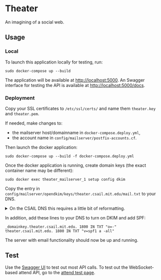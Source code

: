 # Theater

An imagining of a social web.

## Usage

### Local

To launch this application locally for testing, run:

    sudo docker-compose up --build

The application will be available at [http://localhost:5000](http://localhost:5000).
An Swagger interface for testing the API is available at [http://localhost:5000/docs](http://localhost:5000/docs).

### Deployment

Copy your SSL certificates to ```/etc/ssl/certs/``` and name them ```theater.key``` and ```theater.pem```.

If needed, make changes to:
- the mailserver host/domainname in ```docker-compose.deploy.yml```,
- the account name in ```config/mailserver/postfix-accounts.cf```.

Then launch the docker application:

    sudo docker-compose up --build -f docker-compose.deploy.yml

Once the docker application is running, create domain keys (the exact container name may be different):

    sudo docker exec theater_mailserver_1 setup config dkim

Copy the entry in ```config/mailserver/opendkim/keys/theater.csail.mit.edu/mail.txt``` to your DNS.

<details>
  <summary>On the CSAIL DNS this requires a little bit of reformatting.</summary>

  To get things to work on the CSAIL DNS, split the ```mail.txt``` public key up into segments of < 256 charachters. Then concatenate them onto a single line but with quote marks and spaces between each segment. Like this:

  ```mail._domainkey.theater.csail.mit.edu. 1800 IN TXT "v=DKIM1; h=sha256; k=rsa; p=" "MIICIjANBgkqhkiG9w0BAQEFAAOCAg8AMIICCgKCAgEAyF0CezaT4xRn8OcZZh3SPYiVatL3nDYtflxh7RkJzfJgIarYKszK4rVlXLESECYW7uTlUXsXGUq85Q2N79oBa6+R35Bq+siY/AHc8i3WfOoEG6BUFlK19EpFLv0xwxl+HGbsSIv7TLG0zCgzyXsxiS5bH29SiL" "6yLlejzHJr50DYNEB/EdpsPSap1a4Rkp8K6xKQ0stYo63jxSLA4re7GxaLAurva5gGzJxhKdA7cZJurqNT8j1NJ+NfkOmzkzT9nI/SdDcV5zLW3XflFQ8NAwmco4SB02Bc0j5N23YtYeD5SLb+qCgW/Mnsrirv/NxjgNXQ+z57TMjKUUV3NS6IyctWKL/s1Uqv7VVbHUND" "nNf+ssGD8KzUU0feLO33MZIiCCreFOFafvgqQYtMcN3sC7ovG29vYmXPoHXgLKyXqOkbCEEU2fB+fXja/eGGszFeFwCM4lv16twcCQ/BLwve9ncRZ3xG50HDxD+jYXtVaublPUplAdCYs22/ddm1aOszdfTeSUG+6OpjHr94kjIyiZsKUwxztwuEXlP0v6YcDeUHawupPU" "hwB2dm6AZwyzxPw5LdF/J2MquWMxajXcaMJMaWP8V7cWhIXmOe9O908swPOyeEW/NKp3CEmpaVpNp3HC35CVbtQUIOjDh+Kmyd/uDUVnfiKI3GZsMjoeutr+MCAwEAAQ=="
  ```
</details>

In addition, add these lines to your DNS to turn on DKIM and add SPF:

    _domainkey.theater.csail.mit.edu. 1800 IN TXT "o=-"
    theater.csail.mit.edu. 1800 IN TXT "v=spf1 a -all"

The server with email functionality should now be up and running.

## Test

Use the [Swagger UI](https://theater.csail.mit.edu/docs) to test out most API calls.
To test out the WebSocket-based attend API, go to the [attend test page](https://theater.csail.mit.edu/attend.html).
